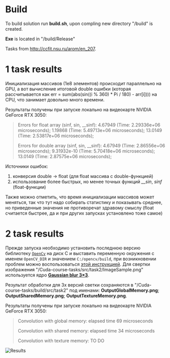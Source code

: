 # Build
To build solution run **build.sh**, upon compling new directory "/build" is created.

**Exe** is located in "/build/Release"

Tasks from http://ccfit.nsu.ru/arom/en_207.


# 1 task results
Инициализация массивов (1е8 элементов) происходит параллельно на GPU, а вот вычисление итоговой double ошибки (которая рассчитывается как err = sum(abs(sin((i % 360) * Pi / 180) - arr[i]))) на CPU, что занимает довольно много времени.

Результаты получены при запуске локально на видеокарте NVIDIA GeForce RTX 3050:

>Errors for float array (sinf, sin, __sinf): 4.67949 (Time: 2.29336e+06 microseconds); 1.19868 (Time: 5.49713e+06 microseconds); 13.0149 (Time: 2.53817e+06 microseconds);
>
>Errors for double array (sinf, sin, __sinf): 4.67949 (Time: 2.86556e+06 microseconds); 9.31932e-10 (Time: 5.70418e+06 microseconds); 13.0149 (Time: 2.87575e+06 microseconds);

Источники ошибок: 
1) конверсия double -> float (для float массива с double-функцией)
2) использование более быстрых, но менее точных функций *__sin*, *sinf* (float-функции)

Также можно отметить, что время инициализации массивов может меняться, так что тут надо собирать статистику и показывать среднее, но приведенные значения не противоречат здравому смыслу (float считается быстрее, да и при других запусках установлено тоже самое)

# 2 task results
Прежде запуска необходимо установить последнюю версию библиотеку [`OpenCv`](https://opencv.org/releases/) на диск C и выставить переменную окружения c именем `OpenCV_DIR` и значением `C:/opencv/build`, при возникновении проблем можно воспользоваться [этой инструкцией](https://habr.com/ru/articles/722918/).  Для свертки изображения "/Cuda-course-tasks/src/task2/ImageSample.png" используется ядро [**Gaussian blur 3×3**](https://en.wikipedia.org/wiki/Kernel_(image_processing)).

Результат обработки для 3х версий светки сохраняются в "/Cuda-course-tasks/build/src/task2" под именами: **OutputGlobalMemory.png**; **OutputSharedMemory.png**; **OutputTextureMemory.png**.

Результаты получены при запуске локально на видеокарте NVIDIA GeForce RTX 3050:

>Convolution with global memory: elapsed time 69 microseconds
>
>Convolution with shared memory: elapsed time 34 microseconds
>
>Convolution with texture memory: TO DO


![Results](https://github.com/Pan-Boba/Cuda-course-tasks/assets/102728548/58bbffda-3306-488c-99c8-01302f957529)

